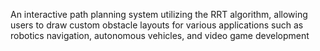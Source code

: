 An interactive path planning system utilizing the RRT algorithm, allowing users to draw custom obstacle layouts for various applications such as robotics navigation, autonomous vehicles, and video game development
